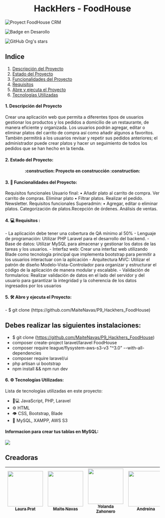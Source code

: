 
<h1 align="center"> HackHers - FoodHouse </h1>

![Proyect FoodHouse CRM]( https://hackhers.s3.eu-north-1.amazonaws.com/Home1.jpg)

![Badge en Desarollo](https://img.shields.io/badge/STATUS-EN%20DESAROLLO-green)

![GitHub Org's stars](https://img.shields.io/github/stars/lauuloulu?style=social)
 
  
  ## Indice
1. [Descripción del Proyecto](#descripcion-proyecto)
2. [Estado del Proyecto](#estado-proyecto)
3. [Funcionalidades del Proyecto](#funcionalidades-proyecto)
4. [Requisitos](#Requisitos-proyecto)
5. [Abre y ejecuta el Proyecto](#abre-y-ejecuta)
6. [Tecnologías Utilizadas](#tecnologias-utilizadas)


 <h4> 1. Descripción del Proyecto </h4>
  <p> Crear una aplicación web que permita a diferentes tipos de usuarios gestionar los productos y los pedidos a domicilio de un restaurante, de manera eficiente y organizada. Los usuarios podrán agregar, editar o eliminar platos del carrito de compra así como añadir algunos a favoritos. También permitirá a los usuarios revisar y repetir sus pedidos anteriores; el administrador puede crear platos y hacer un seguimiento de todos los pedidos que se han hecho en la tienda.</p> 
  
  
 <h4> 2. Estado del Proyecto:  </h4>
  
  <h4 align="center">  :construction: Proyecto en construcción :construction:  </h4> 
  
  <h4> 3. 🔨 Funcionalidades del Proyecto:</h4>

Requisitos funcionales Usuario final:
•	Añadir plato al carrito de compra. Ver carrito de compras. Eliminar plato
•	Filtrar platos. Realizar el pedido. Newsletter.
Requisitos funcionales Superadmin:
•	Agregar, editar o eliminar platos. Categorización de platos.Recepción de órdenes. Análisis de ventas.  
  
<h4> 4. 💻 Requisitos :</h4>
- La aplicación debe tener una cobertura de QA mínimo al 50%
- Lenguaje de programación: Utilizar PHP Laravel para el desarrollo del backend.
- Base de datos: Utilizar MySQL para almacenar y gestionar los datos de las tareas y los usuarios.
- Interfaz web: Crear una interfaz web utilizando Blade como tecnología principal que implementa bootstrap para permitir a los usuarios interactuar con la aplicación
- Arquitectura MVC: Utilizar el patrón de diseño Modelo-Vista-Controlador para organizar y estructurar el código de la aplicación de manera modular y escalable.
- Validación de formularios: Realizar validación de datos en el lado del servidor y del usuario para garantizar la integridad y la coherencia de los datos ingresados por los usuarios

<h4> 5.  🛠️ Abre y ejecuta el Proyecto:</h4>
- $ git clone (https://github.com/MaiteNavas/P9_Hackhers_FoodHouse)

<h2> Debes realizar las siguientes instalaciones:</h2>
     
- $ git clone (https://github.com/MaiteNavas/P9_Hackhers_FoodHouse)
- composer create-project laravel/laravel FoodHouse
- composer require league/flysystem-aws-s3-v3 "^3.0" --with-all-dependencies
- composer require laravel/ui
- php artisan ui bootstrap
- npm install && npm run dev


<h4> 6. ⚙️ Tecnologías Utilizadas:</h4>

Lista de tecnologías utilizadas en este proyecto:

- 👨💻 JavaScript, PHP, Laravel
- ⚙️ HTML
- 👁️ CSS, Bootstrap, Blade
- 💽 MySQL, XAMPP, AWS S3

<h4> Informacion para crear tus tablas en MySQL:</h4>

<img src="https://github.com/MaiteNavas/P9_Hackhers_FoodHouse/assets/132447020/f5863ca6-97b1-4871-8dba-3268da142b3d">
  

 
   ## Creadoras

| [<img src="https://avatars.githubusercontent.com/u/132446914?v=4" width=115><br><sub>Laura Prat</sub>](https://github.com/lauuloulu) | [<img src="https://avatars.githubusercontent.com/u/132447016?v=4" width=115><br><sub>Maite Navas</sub>](https://github.com/MaiteNavas) | [<img src="https://avatars.githubusercontent.com/u/67557714?v=4" width=115><br><sub>Yolanda Zahonero</sub>](https://github.com/yzadeveloper) | [<img src="https://avatars.githubusercontent.com/u/108815965?v=4" width=115><br><sub>Andreina</sub>](https://github.com/Andre-889) | [<img src="https://avatars.githubusercontent.com/u/132447020?v=4" width=115><br><sub>Magdalena Filgueira</sub>](https://github.com/MaggieFilgueira) 
| :---: | :---: | :---: | :---: | :---: |
 
